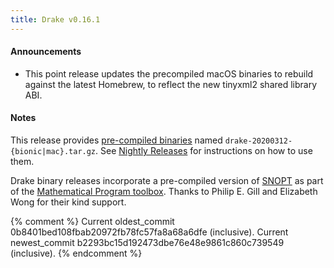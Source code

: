```yaml
---
title: Drake v0.16.1
---
```


#### Announcements

* This point release updates the precompiled macOS binaries to rebuild against
  the latest Homebrew, to reflect the new tinyxml2 shared library ABI.

#### Notes

This release provides
[pre-compiled binaries](https://github.com/RobotLocomotion/drake/releases/tag/v0.16.1)
named ``drake-20200312-{bionic|mac}.tar.gz``. See 
[Nightly Releases](/from_binary.html#nightly-releases) for instructions on how to use them.

Drake binary releases incorporate a pre-compiled version of
[SNOPT](https://ccom.ucsd.edu/~optimizers/solvers/snopt/) as part of the
[Mathematical Program toolbox](https://drake.mit.edu/doxygen_cxx/group__solvers.html).
Thanks to Philip E. Gill and Elizabeth Wong for their kind support.

{% comment %}
Current oldest_commit 0b8401bed108fbab20972fb78fc57fa8a68a6dfe (inclusive).
Current newest_commit b2293bc15d192473dbe76e48e9861c860c739549 (inclusive).
{% endcomment %}
